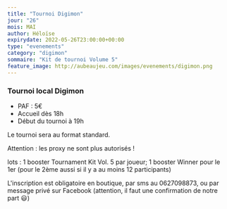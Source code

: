 ```yaml
---
title: "Tournoi Digimon"
jour: "26"
mois: MAI
author: Héloïse
expirydate: 2022-05-26T23:00:00+00:00
type: "evenements"
category: "digimon"
sommaire: "Kit de tournoi Volume 5"
feature_image: http://aubeaujeu.com/images/evenements/digimon.png
---
```

### Tournoi local Digimon


* PAF : 5€
* Accueil dès 18h
* Début du tournoi à 19h


Le tournoi sera au format standard.

Attention : les proxy ne sont plus autorisés !

lots :
1 booster Tournament Kit Vol. 5 par joueur;
1 booster Winner pour le 1er (pour le 2ème aussi si il y a au moins 12 participants)

L'inscription est obligatoire en boutique, par sms au 0627098873, ou par message privé sur Facebook (attention, il faut une confirmation de notre part 😃)
